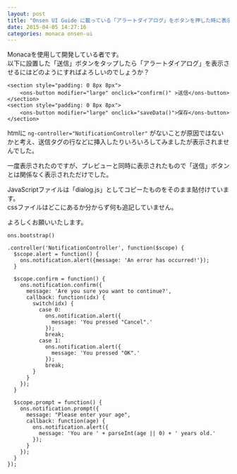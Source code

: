 ```yaml
---
layout: post
title: "Onsen UI Guide に載っている「アラートダイアログ」をボタンを押した時に表示したい"
date: 2015-04-05 14:27:16
categories: monaca onsen-ui
---
```

<p>Monacaを使用して開発している者です。<br>
以下に設置した「送信」ボタンをタップしたら「アラートダイアログ」を表示させるにはどのようにすればよろしいのでしょうか？</p>

<pre><code>&lt;section style="padding: 0 8px 8px"&gt;
    &lt;ons-button modifier="large" onclick="confirm()" &gt;送信&lt;/ons-button&gt;
&lt;/section&gt;
&lt;section style="padding: 0 8px 8px"&gt;
    &lt;ons-button modifier="large" onclick="saveData()"&gt;保存&lt;/ons-button&gt;
&lt;/section&gt;
</code></pre>

<p>htmlに <code>ng-controller="NotificationController"</code> がないことが原因ではないかと考え、送信タグの行などに挿入したりいろいろしてみましたが表示されませんでした。</p>

<p>一度表示されたのですが、プレビューと同時に表示されたもので「送信」ボタンとは関係なく表示されただけでした。</p>

<p>JavaScriptファイルは「dialog.js」としてコピーたものをそのまま貼付けています。<br>
cssファイルはどこにあるか分からず何も追記していません。</p>

<p>よろしくお願いいたします。</p>

<pre><code>ons.bootstrap()

.controller('NotificationController', function($scope) {
  $scope.alert = function() {
    ons.notification.alert({message: 'An error has occurred!'});
  }

  $scope.confirm = function() {
    ons.notification.confirm({
      message: 'Are you sure you want to continue?',
      callback: function(idx) {
        switch(idx) {
          case 0:
            ons.notification.alert({
              message: 'You pressed "Cancel".'
            });
            break;
          case 1:
            ons.notification.alert({
              message: 'You pressed "OK".'
            });
            break;
        }
      }
    });
  }

  $scope.prompt = function() {
    ons.notification.prompt({
      message: "Please enter your age",
      callback: function(age) {
        ons.notification.alert({
          message: 'You are ' + parseInt(age || 0) + ' years old.'
        });
      }
    });
  }
});
</code></pre>
